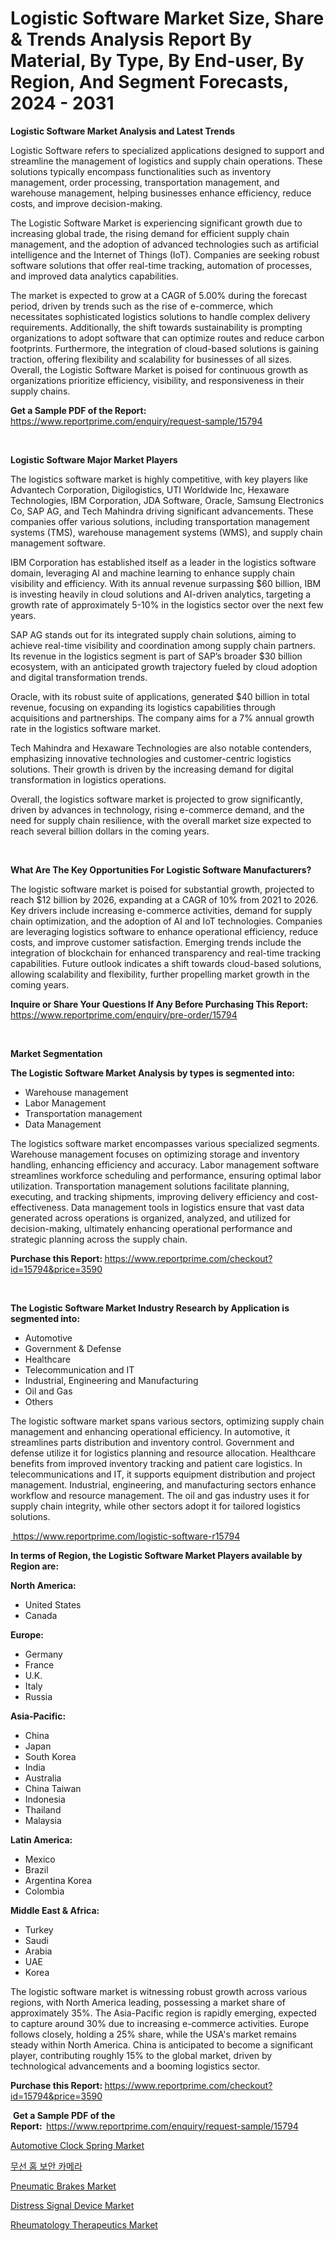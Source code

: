 <p><h1>Logistic Software Market Size, Share & Trends Analysis Report By Material, By Type, By End-user, By Region, And Segment Forecasts, 2024 - 2031</h1></p><p><strong>Logistic Software Market Analysis and Latest Trends</strong></p>
<p><p>Logistic Software refers to specialized applications designed to support and streamline the management of logistics and supply chain operations. These solutions typically encompass functionalities such as inventory management, order processing, transportation management, and warehouse management, helping businesses enhance efficiency, reduce costs, and improve decision-making.</p><p>The Logistic Software Market is experiencing significant growth due to increasing global trade, the rising demand for efficient supply chain management, and the adoption of advanced technologies such as artificial intelligence and the Internet of Things (IoT). Companies are seeking robust software solutions that offer real-time tracking, automation of processes, and improved data analytics capabilities. </p><p>The market is expected to grow at a CAGR of 5.00% during the forecast period, driven by trends such as the rise of e-commerce, which necessitates sophisticated logistics solutions to handle complex delivery requirements. Additionally, the shift towards sustainability is prompting organizations to adopt software that can optimize routes and reduce carbon footprints. Furthermore, the integration of cloud-based solutions is gaining traction, offering flexibility and scalability for businesses of all sizes. Overall, the Logistic Software Market is poised for continuous growth as organizations prioritize efficiency, visibility, and responsiveness in their supply chains.</p></p>
<p><strong>Get a Sample PDF of the Report:&nbsp;</strong> <a href="https://www.reportprime.com/enquiry/request-sample/15794">https://www.reportprime.com/enquiry/request-sample/15794</a></p>
<p>&nbsp;</p>
<p><strong>Logistic Software Major Market Players</strong></p>
<p><p>The logistics software market is highly competitive, with key players like Advantech Corporation, Digilogistics, UTI Worldwide Inc, Hexaware Technologies, IBM Corporation, JDA Software, Oracle, Samsung Electronics Co, SAP AG, and Tech Mahindra driving significant advancements. These companies offer various solutions, including transportation management systems (TMS), warehouse management systems (WMS), and supply chain management software.</p><p>IBM Corporation has established itself as a leader in the logistics software domain, leveraging AI and machine learning to enhance supply chain visibility and efficiency. With its annual revenue surpassing $60 billion, IBM is investing heavily in cloud solutions and AI-driven analytics, targeting a growth rate of approximately 5-10% in the logistics sector over the next few years.</p><p>SAP AG stands out for its integrated supply chain solutions, aiming to achieve real-time visibility and coordination among supply chain partners. Its revenue in the logistics segment is part of SAP’s broader $30 billion ecosystem, with an anticipated growth trajectory fueled by cloud adoption and digital transformation trends.</p><p>Oracle, with its robust suite of applications, generated $40 billion in total revenue, focusing on expanding its logistics capabilities through acquisitions and partnerships. The company aims for a 7% annual growth rate in the logistics software market.</p><p>Tech Mahindra and Hexaware Technologies are also notable contenders, emphasizing innovative technologies and customer-centric logistics solutions. Their growth is driven by the increasing demand for digital transformation in logistics operations.</p><p>Overall, the logistics software market is projected to grow significantly, driven by advances in technology, rising e-commerce demand, and the need for supply chain resilience, with the overall market size expected to reach several billion dollars in the coming years.</p></p>
<p>&nbsp;</p>
<p><strong>What Are The Key Opportunities For Logistic Software Manufacturers?</strong></p>
<p><p>The logistic software market is poised for substantial growth, projected to reach $12 billion by 2026, expanding at a CAGR of 10% from 2021 to 2026. Key drivers include increasing e-commerce activities, demand for supply chain optimization, and the adoption of AI and IoT technologies. Companies are leveraging logistics software to enhance operational efficiency, reduce costs, and improve customer satisfaction. Emerging trends include the integration of blockchain for enhanced transparency and real-time tracking capabilities. Future outlook indicates a shift towards cloud-based solutions, allowing scalability and flexibility, further propelling market growth in the coming years.</p></p>
<p><strong>Inquire or Share Your Questions If Any Before Purchasing This Report:</strong> <a href="https://www.reportprime.com/enquiry/pre-order/15794">https://www.reportprime.com/enquiry/pre-order/15794</a></p>
<p>&nbsp;</p>
<p><strong>Market Segmentation</strong></p>
<p><strong>The Logistic Software Market Analysis by types is segmented into:</strong></p>
<p><ul><li>Warehouse management</li><li>Labor Management</li><li>Transportation management</li><li>Data Management</li></ul></p>
<p><p>The logistics software market encompasses various specialized segments. Warehouse management focuses on optimizing storage and inventory handling, enhancing efficiency and accuracy. Labor management software streamlines workforce scheduling and performance, ensuring optimal labor utilization. Transportation management solutions facilitate planning, executing, and tracking shipments, improving delivery efficiency and cost-effectiveness. Data management tools in logistics ensure that vast data generated across operations is organized, analyzed, and utilized for decision-making, ultimately enhancing operational performance and strategic planning across the supply chain.</p></p>
<p><strong>Purchase this Report:&nbsp;</strong><a href="https://www.reportprime.com/checkout?id=15794&price=3590">https://www.reportprime.com/checkout?id=15794&price=3590</a></p>
<p>&nbsp;</p>
<p><strong>The Logistic Software Market Industry Research by Application is segmented into:</strong></p>
<p><ul><li>Automotive</li><li>Government & Defense</li><li>Healthcare</li><li>Telecommunication and IT</li><li>Industrial, Engineering and Manufacturing</li><li>Oil and Gas</li><li>Others</li></ul></p>
<p><p>The logistic software market spans various sectors, optimizing supply chain management and enhancing operational efficiency. In automotive, it streamlines parts distribution and inventory control. Government and defense utilize it for logistics planning and resource allocation. Healthcare benefits from improved inventory tracking and patient care logistics. In telecommunications and IT, it supports equipment distribution and project management. Industrial, engineering, and manufacturing sectors enhance workflow and resource management. The oil and gas industry uses it for supply chain integrity, while other sectors adopt it for tailored logistics solutions.</p></p>
<p><a href="https://www.reportprime.com/logistic-software-r15794">&nbsp;https://www.reportprime.com/logistic-software-r15794</a></p>
<p><strong>In terms of Region, the Logistic Software Market Players available by Region are:</strong></p>
<p>
    <p> <strong> North America: </strong>
        <ul>
            <li>United States</li>
            <li>Canada</li>
        </ul>
        </p> 
    <p> <strong> Europe: </strong>
        <ul>
            <li>Germany</li>
            <li>France</li>
            <li>U.K.</li>
            <li>Italy</li>
            <li>Russia</li>
        </ul>
        </p> 
    <p> <strong> Asia-Pacific: </strong>
        <ul>
            <li>China</li>
            <li>Japan</li>
            <li>South Korea</li>
            <li>India</li>
            <li>Australia</li>
            <li>China Taiwan</li>
            <li>Indonesia</li>
            <li>Thailand</li>
            <li>Malaysia</li>
        </ul>
        </p> 
    <p> <strong> Latin America: </strong>
        <ul>
            <li>Mexico</li>
            <li>Brazil</li>
            <li>Argentina Korea</li>
            <li>Colombia</li>
        </ul>
        </p> 
    <p> <strong> Middle East & Africa: </strong>
        <ul>
            <li>Turkey</li>
            <li>Saudi</li>
            <li>Arabia</li>
            <li>UAE</li>
            <li>Korea</li>
        </ul>
    </p>
    </p>
<p><p>The logistic software market is witnessing robust growth across various regions, with North America leading, possessing a market share of approximately 35%. The Asia-Pacific region is rapidly emerging, expected to capture around 30% due to increasing e-commerce activities. Europe follows closely, holding a 25% share, while the USA's market remains steady within North America. China is anticipated to become a significant player, contributing roughly 15% to the global market, driven by technological advancements and a booming logistics sector.</p></p>
<p><strong>Purchase this Report: </strong><a href="https://www.reportprime.com/checkout?id=15794&price=3590">https://www.reportprime.com/checkout?id=15794&price=3590</a></p>
<p>&nbsp;<strong>Get a Sample PDF of the Report:&nbsp;&nbsp;</strong><a href="https://www.reportprime.com/enquiry/request-sample/15794">https://www.reportprime.com/enquiry/request-sample/15794</a></p>
<p><strong></strong></p>
<p><p><a href="https://www.linkedin.com/pulse/automotive-clock-spring-market-report-product-type-carbon-l4i2e?trackingId=awHGjD%2BBSN6YO1tcQ6OsVg%3D%3D">Automotive Clock Spring Market</a></p><p><a href="https://medium.com/@iarhbiqv81/%EB%AC%B4%EC%84%A0-%ED%99%88-%EB%B3%B4%EC%95%88-%EC%B9%B4%EB%A9%94%EB%9D%BC-%EC%8B%9C%EC%9E%A5-%EA%B0%9C%EC%9A%94-2024%EB%85%84%EB%B6%80%ED%84%B0-2031%EB%85%84%EA%B9%8C%EC%A7%80%EC%9D%98-%EA%B8%80%EB%A1%9C%EB%B2%8C-%EC%8B%9C%EC%9E%A5-%EB%8F%99%ED%96%A5-%EB%B0%8F-%EB%AF%B8%EB%9E%98-%EC%A0%84%EB%A7%9D-be2990491831?postPublishedType=initial">무선 홈 보안 카메라</a></p><p><a href="https://www.linkedin.com/pulse/pneumatic-brakes-market-size-segmentation-trends-5l6re?trackingId=mrW077sMSwOSHRGq9XNU7A%3D%3D">Pneumatic Brakes Market</a></p><p><a href="https://medium.com/@alyciaebert/the-distress-signal-device-market-is-anticipated-to-experience-significant-growth-with-a-230202debb37">Distress Signal Device Market</a></p><p><a href="https://github.com/nathandecarvalho/Market-Research-Report-List-5/blob/main/rheumatology-therapeutics-market.md">Rheumatology Therapeutics Market</a></p></p>
